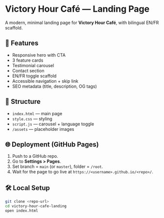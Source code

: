 # Victory Hour Café — Landing Page

A modern, minimal landing page for **Victory Hour Café**, with bilingual EN/FR scaffold.

## 🚀 Features
- Responsive hero with CTA
- 3 feature cards
- Testimonial carousel
- Contact section
- EN/FR toggle scaffold
- Accessible navigation + skip link
- SEO metadata (title, description, OG tags)

## 📂 Structure
- `index.html` — main page
- `style.css` — styling
- `script.js` — carousel + language toggle
- `/assets` — placeholder images

## 🌐 Deployment (GitHub Pages)
1. Push to a GitHub repo.
2. Go to **Settings > Pages**.
3. Set branch = `main` (or `master`), folder = `/root`.
4. Wait for the page to go live at `https://<username>.github.io/<repo>/`.

## 🛠 Local Setup
```bash
git clone <repo-url>
cd victory-hour-cafe-landing
open index.html
